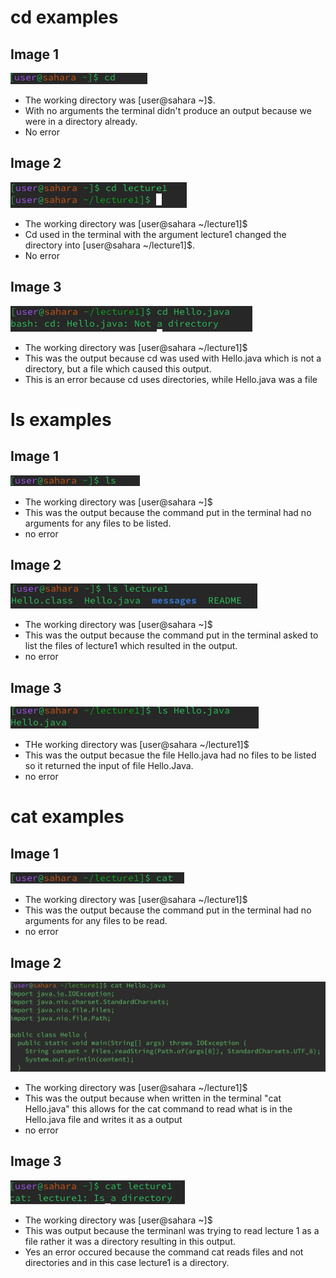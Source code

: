 # cd examples
## Image 1
![Image](https://github.com/makeilali/cse15l-lab-reports/blob/main/Screenshot%202024-01-16%20at%205.05.59%20PM.png?raw=true)
- The working directory was [user@sahara ~]$.
- With no arguments the terminal didn't produce an output because we were in a directory already.
- No error
## Image 2
![Image](https://github.com/makeilali/cse15l-lab-reports/blob/main/Screenshot%202024-01-16%20at%205.51.57%20PM.png?raw=true)
- The working directory was [user@sahara ~/lecture1]$
- Cd used in the terminal with the argument lecture1 changed the directory into [user@sahara ~/lecture1]$.
- No error
## Image 3
![Image](https://github.com/makeilali/cse15l-lab-reports/blob/main/Screenshot%202024-01-16%20at%206.01.44%20PM.png?raw=true)
- The working directory was [user@sahara ~/lecture1]$
- This was the output because cd was used with Hello.java which is not a directory, but a file which caused this output.
- This is an error because cd uses directories, while Hello.java was a file

# ls examples
## Image 1
![Image](https://github.com/makeilali/cse15l-lab-reports/blob/main/Screenshot%202024-01-16%20at%205.06.05%20PM.png?raw=true)
- The working directory was [user@sahara ~]$
- This was the output because the command put in the terminal had no arguments for any files to be listed.
- no error
## Image 2
![Image](https://github.com/makeilali/cse15l-lab-reports/blob/main/Screenshot%202024-01-16%20at%205.51.50%20PM.png?raw=true)
- The working directory was [user@sahara ~]$
- This was the output because the command put in the terminal asked to list the files of lecture1 which resulted in the output.
- no error
## Image 3
![Image](https://github.com/makeilali/cse15l-lab-reports/blob/main/Screenshot%202024-01-16%20at%206.01.20%20PM.png?raw=true)
- THe working directory was [user@sahara ~/lecture1]$
- This was the output becasue the file Hello.java had no files to be listed so it returned the input of file Hello.Java.
- no error 
# cat examples
## Image 1
![Image](https://github.com/makeilali/cse15l-lab-reports/blob/main/Screenshot%202024-01-16%20at%205.06.13%20PM.png?raw=true)
- The working directory was [user@sahara ~/lecture1]$
- This was the output because the command put in the terminal had no arguments for any files to be read.
- no error
## Image 2
![Image](https://github.com/makeilali/cse15l-lab-reports/blob/main/Screenshot%202024-01-10%20at%201.48.09%20PM.png?raw=true)
- The working directory was [user@sahara ~/lecture1]$
- This was the output because when written in the terminal "cat Hello.java" this allows for the cat command to read what is in the Hello.java file and writes it as a output
- no error
## Image 3
![Image](https://github.com/makeilali/cse15l-lab-reports/blob/main/Screenshot%202024-01-16%20at%205.51.08%20PM.png?raw=true)
- The working directory was [user@sahara ~]$
- This was output because the terminanl was trying to read lecture 1 as a file rather it was a directory resulting in this output.
- Yes an error occured because the command cat reads files and not directories and in this case lecture1 is a directory.

